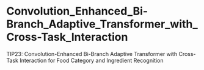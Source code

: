 # Convolution_Enhanced_Bi-Branch_Adaptive_Transformer_with_Cross-Task_Interaction
TIP23: Convolution-Enhanced Bi-Branch Adaptive  Transformer with Cross-Task Interaction for Food  Category and Ingredient Recognition
